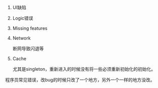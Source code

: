 ﻿1. UI缺陷

2. Logic错误

3. Missing features

4. Network

    断网导致闪退等

5. Cache

    尤其是singleton，重新进入的时候没有将一些必须重新初始化的初始化。


程序员常见错误，改bug的时候只改了一个地方，另外一个一样的地方没改。    